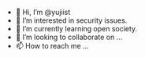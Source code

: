 - 👋 Hi, I’m @yujiist
- 👀 I’m interested in security issues.
- 🌱 I’m currently learning open society.
- 💞️ I’m looking to collaborate on ...
- 📫 How to reach me ...

<!---
yujiist/yujiist is a ✨ special ✨ repository because its `README.md` (this file) appears on your GitHub profile.
You can click the Preview link to take a look at your changes.
--->
